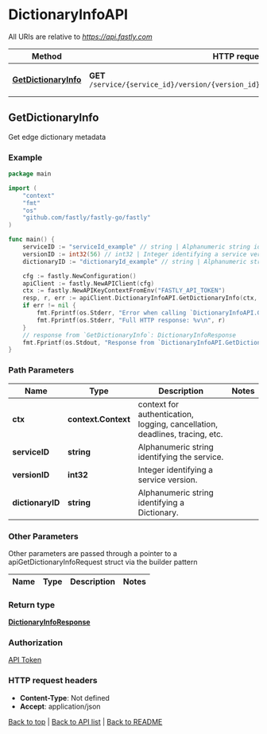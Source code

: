 # DictionaryInfoAPI

All URIs are relative to *https://api.fastly.com*

Method | HTTP request | Description
------------- | ------------- | -------------
[**GetDictionaryInfo**](DictionaryInfoAPI.md#GetDictionaryInfo) | **GET** `/service/{service_id}/version/{version_id}/dictionary/{dictionary_id}/info` | Get edge dictionary metadata



## GetDictionaryInfo

Get edge dictionary metadata



### Example

```go
package main

import (
    "context"
    "fmt"
    "os"
    "github.com/fastly/fastly-go/fastly"
)

func main() {
    serviceID := "serviceId_example" // string | Alphanumeric string identifying the service.
    versionID := int32(56) // int32 | Integer identifying a service version.
    dictionaryID := "dictionaryId_example" // string | Alphanumeric string identifying a Dictionary.

    cfg := fastly.NewConfiguration()
    apiClient := fastly.NewAPIClient(cfg)
    ctx := fastly.NewAPIKeyContextFromEnv("FASTLY_API_TOKEN")
    resp, r, err := apiClient.DictionaryInfoAPI.GetDictionaryInfo(ctx, serviceID, versionID, dictionaryID).Execute()
    if err != nil {
        fmt.Fprintf(os.Stderr, "Error when calling `DictionaryInfoAPI.GetDictionaryInfo`: %v\n", err)
        fmt.Fprintf(os.Stderr, "Full HTTP response: %v\n", r)
    }
    // response from `GetDictionaryInfo`: DictionaryInfoResponse
    fmt.Fprintf(os.Stdout, "Response from `DictionaryInfoAPI.GetDictionaryInfo`: %v\n", resp)
}
```

### Path Parameters


Name | Type | Description  | Notes
------------- | ------------- | ------------- | -------------
**ctx** | **context.Context** | context for authentication, logging, cancellation, deadlines, tracing, etc.
**serviceID** | **string** | Alphanumeric string identifying the service. | 
**versionID** | **int32** | Integer identifying a service version. | 
**dictionaryID** | **string** | Alphanumeric string identifying a Dictionary. | 

### Other Parameters

Other parameters are passed through a pointer to a apiGetDictionaryInfoRequest struct via the builder pattern


Name | Type | Description  | Notes
------------- | ------------- | ------------- | -------------


### Return type

[**DictionaryInfoResponse**](DictionaryInfoResponse.md)

### Authorization

[API Token](https://developer.fastly.com/reference/api/#authentication)

### HTTP request headers

- **Content-Type**: Not defined
- **Accept**: application/json

[Back to top](#) | [Back to API list](../README.md#documentation-for-api-endpoints) | [Back to README](../README.md)
